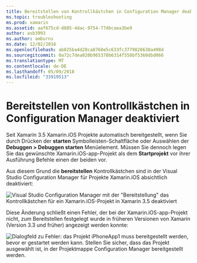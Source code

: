 ```yaml
---
title: Bereitstellen von Kontrollkästchen in Configuration Manager deaktiviert
ms.topic: troubleshooting
ms.prod: xamarin
ms.assetid: aaf675cd-d885-4dac-9754-77dbcaea3be9
author: asb3993
ms.author: amburns
ms.date: 12/02/2016
ms.openlocfilehash: ab825ba4d28ca8768e5c633fc3779828638a498d
ms.sourcegitcommit: 0a72c7dea020b965378b6314f558bf5360dbd066
ms.translationtype: MT
ms.contentlocale: de-DE
ms.lasthandoff: 05/09/2018
ms.locfileid: "33919513"
---
```

# <a name="deploy-checkboxes-disabled-in-configuration-manager"></a>Bereitstellen von Kontrollkästchen in Configuration Manager deaktiviert

Seit Xamarin 3.5 Xamarin.iOS Projekte automatisch bereitgestellt, wenn Sie durch Drücken der **starten** Symbolleisten-Schaltfläche oder Auswählen der **Debuggen > Debuggen starten** Menüelement. Müssen Sie dennoch legen Sie das gewünschte Xamarin.iOS-app-Projekt als dem **Startprojekt** vor ihrer Ausführung Befehle einen der beiden vor.

Aus diesem Grund die **bereitstellen** Kontrollkästchen sind in der Visual Studio Configuration Manager für Projekte Xamarin.iOS absichtlich deaktiviert:

![](deploy-checkboxes-images/configuration.png "Visual Studio Configuration Manager mit der \"Bereitstellung\" das Kontrollkästchen für ein Xamarin.iOS-Projekt in Xamarin 3.5 deaktiviert")

Diese Änderung schließt einen Fehler, der bei der Xamarin.iOS-app-Projekt nicht, zum Bereitstellen festgelegt wurde in früheren Versionen von Xamarin (Version 3.3 und früher) angezeigt werden konnte:

![](deploy-checkboxes-images/error.png "Dialogfeld zu Fehler: das Projekt iPhoneApp1 muss bereitgestellt werden, bevor er gestartet werden kann. Stellen Sie sicher, dass das Projekt ausgewählt ist, in der Projektmappe Configuration Manager bereitgestellt werden.")
